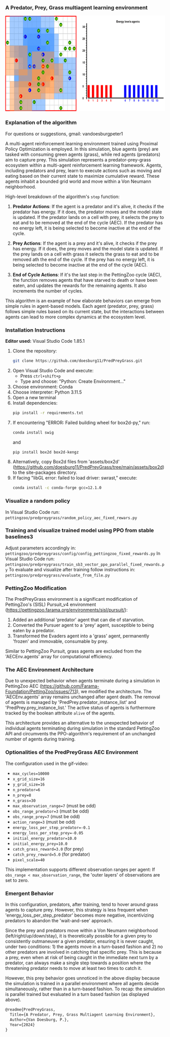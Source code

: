 
### A Predator, Prey, Grass multiagent learning environment
<p align="center">
    <img src="https://github.com/doesburg11/PredPreyGrass/blob/main/assets/gif/predpreygrass.gif" width="700" height="300"/>
</p>

### Explanation of the algorithm

 For questions or suggestions, gmail: vandoesburgpeter1

A multi-agent reinforcement learning environment trained using Proximal Policy Optimization is employed. In this simulation, blue agents (prey) are tasked with consuming green agents (grass), while red agents (predators) aim to capture prey. This simulation represents a predator-prey-grass ecosystem within a multi-agent reinforcement learning framework. Agents, including predators and prey, learn to execute actions such as moving and eating based on their current state to maximize cumulative reward. These agents inhabit a bounded grid world and move within a Von Neumann neighborhood.

High-level breakdown of the algorithm's ```step``` function:

1. **Predator Actions**: If the agent is a predator and it's alive, it checks if the predator has energy. If it does, the predator moves and the model state is updated. If the predator lands on a cell with prey, it selects the prey to eat and to be removed at the end of the cycle (AEC). If the predator has no energy left, it is being selected to become inactive at the end of the cycle.

2. **Prey Actions**: If the agent is a prey and it's alive, it checks if the prey has energy. If it does, the prey moves and the model state is updated. If the prey lands on a cell with grass it selects the grass to eat and to be removed ath the end of the cycle. If the prey has no energy left, it is being selected to become inactive at the end of the cycle (AEC).

3. **End of Cycle Actions**: If it's the last step in the PettingZoo cycle (AEC), the function removes agents that have starved to death or have been eaten, and updates the rewards for the remaining agents. It also increments the number of cycles.

This algorithm is an example of how elaborate behaviors can emerge from simple rules in agent-based models. Each agent (predator, prey, grass) follows simple rules based on its current state, but the interactions between agents can lead to more complex dynamics at the ecosystem level.

### Installation Instructions


**Editor used:** Visual Studio Code 1.85.1

1. Clone the repository: 
   ```bash
   git clone https://github.com/doesburg11/PredPreyGrass.git
   ```
2. Open Visual Studio Code and execute:
   - Press `ctrl+shift+p`
   - Type and choose: "Python: Create Environment..."
3. Choose environment: Conda 
4. Choose interpreter: Python 3.11.5
5. Open a new terminal
6. Install dependencies:
   ```bash
   pip install -r requirements.txt
   ```
7. If encountering "ERROR: Failed building wheel for box2d-py," run:
   ```bash
   conda install swig
   ```
   and
   ```bash
   pip install box2d box2d-kengz
   ```
8. Alternatively, copy Box2d files from 'assets/box2d' (https://github.com/doesburg11/PredPreyGrass/tree/main/assets/box2d) to the site-packages directory.
9. If facing "libGL error: failed to load driver: swrast," execute:
    ```bash
    conda install -c conda-forge gcc=12.1.0
    
### Visualize a random policy
In Visual Studio Code run:
```pettingzoo/predpreygrass/random_policy_aec_fixed_rewars.py```

### Training and visualize trained model using PPO from stable baselines3
Adjust parameters accordingly in:
```pettingzoo/predpreygrass/config/config_pettingzoo_fixed_rewards.py```
In Visual Studio Code run:
```pettingzoo/predpreygrass/train_sb3_vector_ppo_parallel_fixed_rewards.py```
To evaluate and visualize after training follow instructions in:
```pettingzoo/predpreygrass/evaluate_from_file.py```

### PettingZoo Modification

The PredPreyGrass environment is a significant modification of PettingZoo's (SISL) Pursuit_v4 environment (https://pettingzoo.farama.org/environments/sisl/pursuit/):
1. Added an additional 'predator' agent that can die of starvation.
2. Converted the Pursuer agent to a 'prey' agent, susceptible to being eaten by a predator.
3. Transformed the Evaders agent into a 'grass' agent, permanently 'frozen' and immovable, consumable by prey.

Similar to PettingZoo Pursuit, grass agents are excluded from the 'AECEnv.agents' array for computational efficiency.

### The AEC Environment Architecture

Due to unexpected behavior when agents terminate during a simulation in PettingZoo AEC (https://github.com/Farama-Foundation/PettingZoo/issues/713), we modified the architecture. The 'AECEnv.agents' array remains unchanged after agent death. The removal of agents is managed by 'PredPrey.predator_instance_list' and 'PredPrey.prey_instance_list.' The active status of agents is furthermore tracked by the boolean attribute ```alive``` of the agents.

This architecture provides an alternative to the unexpected behavior of individual agents terminating during simulation in the standard PettingZoo API and circumvents the PPO-algorithm's requirement of an unchanged number of agents during training.

### Optionalities of the PredPreyGrass AEC Environment
The configuration used in the gif-video:
- `max_cycles=10000`
- `x_grid_size=16`
- `y_grid_size=16`
- `n_predator=6`
- `n_prey=8`
- `n_grass=30`
- `max_observation_range=7` (must be odd)
- `obs_range_predator=3` (must be odd)  
- `obs_range_prey=7` (must be odd)
- `action_range=3` (must be odd)
- `energy_loss_per_step_predator=-0.1`
- `energy_loss_per_step_prey=-0.05`
- `initial_energy_predator=10.0`
- `initial_energy_prey=10.0`
- `catch_grass_reward=3.0` (for prey)
- `catch_prey_reward=5.0` (for predator)
- `pixel_scale=40`

This implementation supports different observation ranges per agent: If `obs_range < max_observation_range`, the 'outer layers' of observations are set to zero.

### Emergent Behavior

In this configuration, predators, after training, tend to hover around grass agents to capture prey. However, this strategy is less frequent when 'energy_loss_per_step_predator' becomes more negative, incentivizing predators to abandon the 'wait-and-see' approach.

Since the prey and predators move within a Von Neumann neighborhood (left/right/up/down/stay), it is theoretically possible for a given prey to consistently outmaneuver a given predator, ensuring it is never caught, under two conditions: 1) the agents move in a turn-based fashion and 2) no other predators are involved in catching that specific prey. This is because a prey, even when at risk of being caught in the immediate next turn by a predator, can always make a single step towards a position where the threatening predator needs to move at least two times to catch it.

However, this prey behavior goes unnoticed in the above display because the simulation is trained in a parallel environment where all agents decide simultaneously, rather than in a turn-based fashion. To recap: the simulation is parallel trained but evaluated in a turn based fashion (as displayed above). 

```
@readme{PredPreyGrass,
  Title={A Predator, Prey, Grass Multiagent Learning Environment},
  Author={Van Doesburg, P.},
  Year={2024}
}
```

